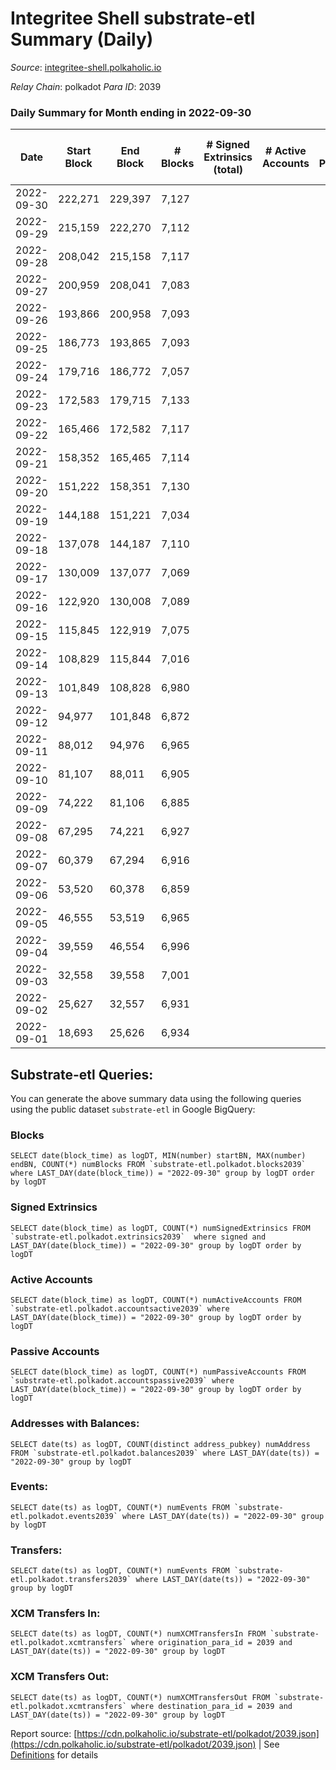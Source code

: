# Integritee Shell substrate-etl Summary (Daily)

_Source_: [integritee-shell.polkaholic.io](https://integritee-shell.polkaholic.io)

*Relay Chain*: polkadot
*Para ID*: 2039



### Daily Summary for Month ending in 2022-09-30


| Date | Start Block | End Block | # Blocks | # Signed Extrinsics (total) | # Active Accounts | # Passive | # New | # Addresses with Balances | # Events | # Transfers | # XCM Transfers In | # XCM Transfers Out | Issues | 
| ---- | ----------- | --------- | -------- | --------------------------- | ----------------- | --------- | ----- | ------------------------- | -------- | ----------- | ------------------ | ------------------- | ------ |
| 2022-09-30 | 222,271 | 229,397 | 7,127 |  |  |  |  | 1 | 14,254 |   |   |   |  |
| 2022-09-29 | 215,159 | 222,270 | 7,112 |  |  |  |  |  | 14,224 |   |   |   |  |
| 2022-09-28 | 208,042 | 215,158 | 7,117 |  |  |  |  |  | 14,234 |   |   |   |  |
| 2022-09-27 | 200,959 | 208,041 | 7,083 |  |  |  |  |  | 14,166 |   |   |   |  |
| 2022-09-26 | 193,866 | 200,958 | 7,093 |  |  |  |  |  | 14,186 |   |   |   |  |
| 2022-09-25 | 186,773 | 193,865 | 7,093 |  |  |  |  |  | 14,186 |   |   |   |  |
| 2022-09-24 | 179,716 | 186,772 | 7,057 |  |  |  |  |  | 14,114 |   |   |   |  |
| 2022-09-23 | 172,583 | 179,715 | 7,133 |  |  |  |  |  | 14,266 |   |   |   |  |
| 2022-09-22 | 165,466 | 172,582 | 7,117 |  |  |  |  |  | 14,234 |   |   |   |  |
| 2022-09-21 | 158,352 | 165,465 | 7,114 |  |  |  |  |  | 14,228 |   |   |   |  |
| 2022-09-20 | 151,222 | 158,351 | 7,130 |  |  |  |  |  | 14,260 |   |   |   |  |
| 2022-09-19 | 144,188 | 151,221 | 7,034 |  |  |  |  |  | 14,068 |   |   |   |  |
| 2022-09-18 | 137,078 | 144,187 | 7,110 |  |  |  |  |  | 14,220 |   |   |   |  |
| 2022-09-17 | 130,009 | 137,077 | 7,069 |  |  |  |  |  | 14,138 |   |   |   |  |
| 2022-09-16 | 122,920 | 130,008 | 7,089 |  |  |  |  |  | 14,178 |   |   |   |  |
| 2022-09-15 | 115,845 | 122,919 | 7,075 |  |  |  |  |  | 14,150 |   |   |   |  |
| 2022-09-14 | 108,829 | 115,844 | 7,016 |  |  |  |  |  | 14,032 |   |   |   |  |
| 2022-09-13 | 101,849 | 108,828 | 6,980 |  |  |  |  |  | 13,960 |   |   |   |  |
| 2022-09-12 | 94,977 | 101,848 | 6,872 |  |  |  |  |  | 13,744 |   |   |   |  |
| 2022-09-11 | 88,012 | 94,976 | 6,965 |  |  |  |  |  | 13,930 |   |   |   |  |
| 2022-09-10 | 81,107 | 88,011 | 6,905 |  |  |  |  |  | 13,810 |   |   |   |  |
| 2022-09-09 | 74,222 | 81,106 | 6,885 |  |  |  |  |  | 13,770 |   |   |   |  |
| 2022-09-08 | 67,295 | 74,221 | 6,927 |  |  |  |  |  | 13,854 |   |   |   |  |
| 2022-09-07 | 60,379 | 67,294 | 6,916 |  |  |  |  |  | 13,832 |   |   |   |  |
| 2022-09-06 | 53,520 | 60,378 | 6,859 |  |  |  |  |  | 13,718 |   |   |   |  |
| 2022-09-05 | 46,555 | 53,519 | 6,965 |  |  |  |  |  | 13,930 |   |   |   |  |
| 2022-09-04 | 39,559 | 46,554 | 6,996 |  |  |  |  |  | 13,992 |   |   |   |  |
| 2022-09-03 | 32,558 | 39,558 | 7,001 |  |  |  |  |  | 14,002 |   |   |   |  |
| 2022-09-02 | 25,627 | 32,557 | 6,931 |  |  |  |  |  | 13,862 |   |   |   |  |
| 2022-09-01 | 18,693 | 25,626 | 6,934 |  |  |  |  |  | 13,868 |   |   |   |  |

## Substrate-etl Queries:
You can generate the above summary data using the following queries using the public dataset `substrate-etl` in Google BigQuery:


### Blocks
```
SELECT date(block_time) as logDT, MIN(number) startBN, MAX(number) endBN, COUNT(*) numBlocks FROM `substrate-etl.polkadot.blocks2039`  where LAST_DAY(date(block_time)) = "2022-09-30" group by logDT order by logDT
```


### Signed Extrinsics
```
SELECT date(block_time) as logDT, COUNT(*) numSignedExtrinsics FROM `substrate-etl.polkadot.extrinsics2039`  where signed and LAST_DAY(date(block_time)) = "2022-09-30" group by logDT order by logDT
```


### Active Accounts
```
SELECT date(block_time) as logDT, COUNT(*) numActiveAccounts FROM `substrate-etl.polkadot.accountsactive2039` where LAST_DAY(date(block_time)) = "2022-09-30" group by logDT order by logDT
```


### Passive Accounts
```
SELECT date(block_time) as logDT, COUNT(*) numPassiveAccounts FROM `substrate-etl.polkadot.accountspassive2039` where LAST_DAY(date(block_time)) = "2022-09-30" group by logDT order by logDT
```


### Addresses with Balances:
```
SELECT date(ts) as logDT, COUNT(distinct address_pubkey) numAddress FROM `substrate-etl.polkadot.balances2039` where LAST_DAY(date(ts)) = "2022-09-30" group by logDT
```


### Events:
```
SELECT date(ts) as logDT, COUNT(*) numEvents FROM `substrate-etl.polkadot.events2039` where LAST_DAY(date(ts)) = "2022-09-30" group by logDT
```


### Transfers:
```
SELECT date(ts) as logDT, COUNT(*) numEvents FROM `substrate-etl.polkadot.transfers2039` where LAST_DAY(date(ts)) = "2022-09-30" group by logDT
```


### XCM Transfers In:
```
SELECT date(ts) as logDT, COUNT(*) numXCMTransfersIn FROM `substrate-etl.polkadot.xcmtransfers` where origination_para_id = 2039 and LAST_DAY(date(ts)) = "2022-09-30" group by logDT
```


### XCM Transfers Out:
```
SELECT date(ts) as logDT, COUNT(*) numXCMTransfersOut FROM `substrate-etl.polkadot.xcmtransfers` where destination_para_id = 2039 and LAST_DAY(date(ts)) = "2022-09-30" group by logDT
```



Report source: [https://cdn.polkaholic.io/substrate-etl/polkadot/2039.json](https://cdn.polkaholic.io/substrate-etl/polkadot/2039.json) | See [Definitions](/DEFINITIONS.md) for details
